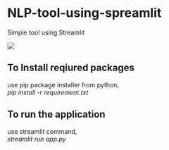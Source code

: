 # NLP-tool-using-spreamlit
Simple tool using Streamlit

<img src="https://www.syntech.co.in/wp-content/uploads/2018/03/natural-language-processing.jpg">

## To Install reqiured packages
use pip package installer from python,<br>
<i>pip install -r requirement.txt</i>
  
## To run the application
use streamlit command,<br>
<i>streamlit run app.py</i>
